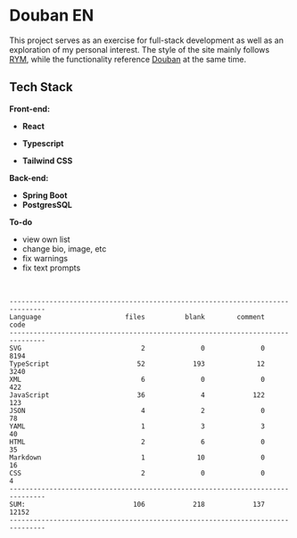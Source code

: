 # Douban EN

This project serves as an exercise for full-stack development as well as an exploration of my personal interest. The style of the site mainly follows [RYM](https://rateyourmusic.com), while the functionality reference [Douban](https://www.douban.com) at the same time.

## Tech Stack

**Front-end:**

- **React**

- **Typescript**

- **Tailwind CSS**

**Back-end:**

- **Spring Boot**
- **PostgresSQL**

**To-do**
- view own list
- change bio, image, etc
- fix warnings
- fix text prompts


<br>

```
-------------------------------------------------------------------------------
Language                     files          blank        comment           code
-------------------------------------------------------------------------------
SVG                              2              0              0           8194
TypeScript                      52            193             12           3240
XML                              6              0              0            422
JavaScript                      36              4            122            123
JSON                             4              2              0             78
YAML                             1              3              3             40
HTML                             2              6              0             35
Markdown                         1             10              0             16
CSS                              2              0              0              4
-------------------------------------------------------------------------------
SUM:                           106            218            137          12152
-------------------------------------------------------------------------------

```

